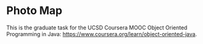 # Photo Map

This is the graduate task for the UCSD Coursera MOOC Object Oriented Programming in Java: https://www.coursera.org/learn/object-oriented-java.  
